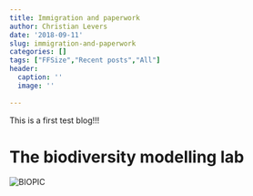 ```yaml
---
title: Immigration and paperwork
author: Christian Levers
date: '2018-09-11'
slug: immigration-and-paperwork
categories: []
tags: ["FFSize","Recent posts","All"]
header:
  caption: ''
  image: ''
  
---
```


This is a first test blog!!!

# The biodiversity modelling lab

![BIOPIC](/img/boards.jpg) 